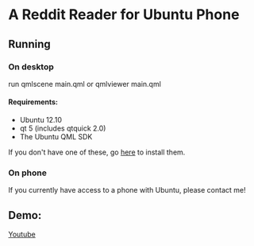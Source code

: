 # A Reddit Reader for Ubuntu Phone

## Running
### On desktop
run
    qmlscene main.qml
or
    qmlviewer main.qml

#### Requirements:
* Ubuntu 12.10
* qt 5 (includes qtquick 2.0)
* The Ubuntu QML SDK

If you don't have one of these, go [here](http://developer.ubuntu.com/get-started/gomobile/#step-get-toolkit) to install them.

### On phone
If you currently have access to a phone with Ubuntu, please contact me!

## Demo:
[Youtube](http://youtu.be/T7hxxYDDw78)
